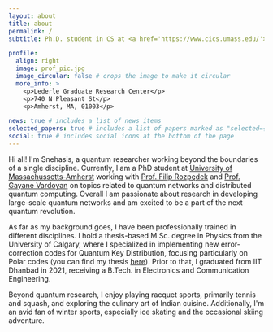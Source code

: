 ```yaml
---
layout: about
title: about
permalink: /
subtitle: Ph.D. student in CS at <a href='https://www.cics.umass.edu/'>University of Massachussetts-Amherst</a> || M.Sc. Physics, University of Calgary || B.Tech. ECE, IIT Dhanbad

profile:
  align: right
  image: prof_pic.jpg
  image_circular: false # crops the image to make it circular
  more_info: >
    <p>Lederle Graduate Research Center</p>
    <p>740 N Pleasant St</p>
    <p>Amherst, MA, 01003</p>

news: true # includes a list of news items
selected_papers: true # includes a list of papers marked as "selected={true}"
social: true # includes social icons at the bottom of the page
---
```


Hi all! I'm Snehasis, a quantum researcher working beyond the boundaries of a single discipline. Currently, I am a PhD student at <a href='https://www.cics.umass.edu/'> University of Massachussetts-Amherst</a> working with <a href='https://www.cics.umass.edu/people/rozpedek-filip'>Prof. Filip Rozpędek</a> and <a href='https://www.cics.umass.edu/people/vardoyan-gayane'>Prof. Gayane Vardoyan</a> on topics related to quantum networks and distributed quantum computing. Overall I am passionate about research in developing large-scale quantum networks and am excited to be a part of the next quantum revolution.

As far as my background goes, I have been professionally trained in different disciplines. I hold a thesis-based M.Sc. degree in Physics from the University of Calgary, where I specialized in implementing new error-correction codes for Quantum Key Distribution, focusing particularly on Polar codes (you can find my thesis <a href='https://prism.ucalgary.ca/server/api/core/bitstreams/20a187d9-ee2e-4e31-acc8-e6622e5a546d/content'>here</a>). Prior to that, I graduated from IIT Dhanbad in 2021, receiving a B.Tech. in Electronics and Communication Engineering.

Beyond quantum research, I enjoy playing racquet sports, primarily tennis and squash, and exploring the culinary art of Indian cuisine. Additionally, I'm an avid fan of winter sports, especially ice skating and the occasional skiing adventure.

